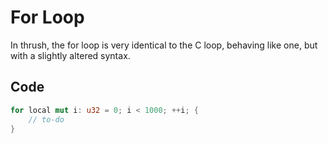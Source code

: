 # For Loop

In thrush, the for loop is very identical to the C loop, behaving like one, but with a slightly altered syntax.

## Code

```rust
for local mut i: u32 = 0; i < 1000; ++i; {
    // to-do
}
```